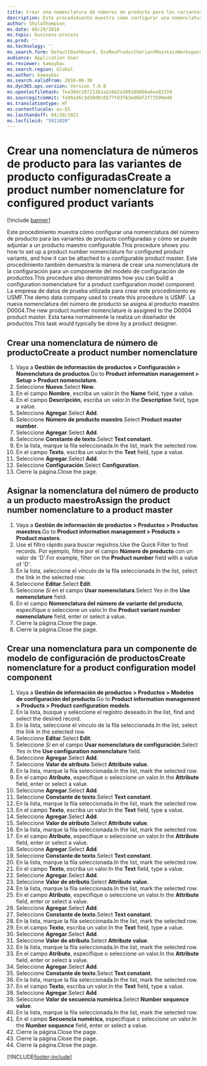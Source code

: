 ```yaml
---
title: Crear una nomenclatura de números de producto para las variantes de producto configuradas
description: Este procedimiento muestra cómo configurar una nomenclatura del número de producto para las variantes de producto configuradas y cómo se puede adjuntar a un producto maestro configurable.
author: ShylaThompson
ms.date: 08/29/2018
ms.topic: business-process
ms.prod: ''
ms.technology: ''
ms.search.form: DefaultDashboard, EcoResProductVariantMaintainWorkspace, EcoResNomenclature, EcoResProductListPage, EcoResProductDetails, PCProductConfigurationModelListPage, PCProductConfigurationModelDetails
audience: Application User
ms.reviewer: kamaybac
ms.search.region: Global
ms.author: kamaybac
ms.search.validFrom: 2016-06-30
ms.dyn365.ops.version: Version 7.0.0
ms.openlocfilehash: 7ea30dc107213b1a2c6b2a109188066a6ea82159
ms.sourcegitcommit: fa99a36c3d30d0c0577fd3f63ed6bf2f71599e40
ms.translationtype: HT
ms.contentlocale: es-ES
ms.lasthandoff: 04/20/2021
ms.locfileid: "5921020"
---
```

# <a name="create-a-product-number-nomenclature-for-configured-product-variants"></a><span data-ttu-id="156d9-103">Crear una nomenclatura de números de producto para las variantes de producto configuradas</span><span class="sxs-lookup"><span data-stu-id="156d9-103">Create a product number nomenclature for configured product variants</span></span>

[!include [banner](../../includes/banner.md)]

<span data-ttu-id="156d9-104">Este procedimiento muestra cómo configurar una nomenclatura del número de producto para las variantes de producto configuradas y cómo se puede adjuntar a un producto maestro configurable.</span><span class="sxs-lookup"><span data-stu-id="156d9-104">This procedure shows you how to set up a product number nomenclature for configured product variants, and how it can be attached to a configurable product master.</span></span> <span data-ttu-id="156d9-105">Este procedimiento también demuestra la manera de crear una nomenclatura de la configuración para un componente del modelo de configuración de productos.</span><span class="sxs-lookup"><span data-stu-id="156d9-105">This procedure also demonstrates how you can build a configuration nomenclature for a product configuration model component.</span></span> <span data-ttu-id="156d9-106">La empresa de datos de prueba utilizada para crear este procedimiento es USMF.</span><span class="sxs-lookup"><span data-stu-id="156d9-106">The demo data company used to create this procedure is USMF.</span></span> <span data-ttu-id="156d9-107">La nueva nomenclatura del número de producto se asigna al producto maestro D0004.</span><span class="sxs-lookup"><span data-stu-id="156d9-107">The new product number nomenclature is assigned to the D0004 product master.</span></span> <span data-ttu-id="156d9-108">Esta tarea normalmente la realiza un diseñador de productos.</span><span class="sxs-lookup"><span data-stu-id="156d9-108">This task would typically be done by a product designer.</span></span>

## <a name="create-a-product-number-nomenclature"></a><span data-ttu-id="156d9-109">Crear una nomenclatura de número de producto</span><span class="sxs-lookup"><span data-stu-id="156d9-109">Create a product number nomenclature</span></span>

1. <span data-ttu-id="156d9-110">Vaya a **Gestión de información de productos \> Configuración \> Nomenclatura de productos**.</span><span class="sxs-lookup"><span data-stu-id="156d9-110">Go to **Product information management \> Setup \> Product nomenclature**.</span></span>
1. <span data-ttu-id="156d9-111">Seleccione **Nuevo**.</span><span class="sxs-lookup"><span data-stu-id="156d9-111">Select **New**.</span></span>
1. <span data-ttu-id="156d9-112">En el campo **Nombre**, escriba un valor.</span><span class="sxs-lookup"><span data-stu-id="156d9-112">In the **Name** field, type a value.</span></span>
1. <span data-ttu-id="156d9-113">En el campo **Descripción**, escriba un valor.</span><span class="sxs-lookup"><span data-stu-id="156d9-113">In the **Description** field, type a value.</span></span>
1. <span data-ttu-id="156d9-114">Seleccione **Agregar**.</span><span class="sxs-lookup"><span data-stu-id="156d9-114">Select **Add**.</span></span>
1. <span data-ttu-id="156d9-115">Seleccione **Número de producto maestro**.</span><span class="sxs-lookup"><span data-stu-id="156d9-115">Select **Product master number**.</span></span>
1. <span data-ttu-id="156d9-116">Seleccione **Agregar**.</span><span class="sxs-lookup"><span data-stu-id="156d9-116">Select **Add**.</span></span>
1. <span data-ttu-id="156d9-117">Seleccione **Constante de texto**.</span><span class="sxs-lookup"><span data-stu-id="156d9-117">Select **Text constant**.</span></span>
1. <span data-ttu-id="156d9-118">En la lista, marque la fila seleccionada.</span><span class="sxs-lookup"><span data-stu-id="156d9-118">In the list, mark the selected row.</span></span>
1. <span data-ttu-id="156d9-119">En el campo **Texto**, escriba un valor.</span><span class="sxs-lookup"><span data-stu-id="156d9-119">In the **Text** field, type a value.</span></span>
1. <span data-ttu-id="156d9-120">Seleccione **Agregar**.</span><span class="sxs-lookup"><span data-stu-id="156d9-120">Select **Add**.</span></span>
1. <span data-ttu-id="156d9-121">Seleccione **Configuración**.</span><span class="sxs-lookup"><span data-stu-id="156d9-121">Select **Configuration**.</span></span>
1. <span data-ttu-id="156d9-122">Cierre la página.</span><span class="sxs-lookup"><span data-stu-id="156d9-122">Close the page.</span></span>

## <a name="assign-the-product-number-nomenclature-to-a-product-master"></a><span data-ttu-id="156d9-123">Asignar la nomenclatura del número de producto a un producto maestro</span><span class="sxs-lookup"><span data-stu-id="156d9-123">Assign the product number nomenclature to a product master</span></span>

1. <span data-ttu-id="156d9-124">Vaya a **Gestión de información de productos \> Productos \> Productos maestros**.</span><span class="sxs-lookup"><span data-stu-id="156d9-124">Go to **Product information management \> Products \> Product masters**.</span></span>
1. <span data-ttu-id="156d9-125">Use el filtro rápido para buscar registros.</span><span class="sxs-lookup"><span data-stu-id="156d9-125">Use the Quick Filter to find records.</span></span> <span data-ttu-id="156d9-126">Por ejemplo, filtre por el campo **Número de producto** con un valor de 'D'.</span><span class="sxs-lookup"><span data-stu-id="156d9-126">For example, filter on the **Product number** field with a value of 'D'.</span></span>
1. <span data-ttu-id="156d9-127">En la lista, seleccione el vínculo de la fila seleccionada.</span><span class="sxs-lookup"><span data-stu-id="156d9-127">In the list, select the link in the selected row.</span></span>
1. <span data-ttu-id="156d9-128">Seleccione **Editar**.</span><span class="sxs-lookup"><span data-stu-id="156d9-128">Select **Edit**.</span></span>
1. <span data-ttu-id="156d9-129">Seleccione *Sí* en el campo **Usar nomenclatura**.</span><span class="sxs-lookup"><span data-stu-id="156d9-129">Select *Yes* in the **Use nomenclature** field.</span></span>
1. <span data-ttu-id="156d9-130">En el campo **Nomenclatura del número de variante del producto**, especifique o seleccione un valor.</span><span class="sxs-lookup"><span data-stu-id="156d9-130">In the **Product variant number nomenclature** field, enter or select a value.</span></span>
1. <span data-ttu-id="156d9-131">Cierre la página.</span><span class="sxs-lookup"><span data-stu-id="156d9-131">Close the page.</span></span>
1. <span data-ttu-id="156d9-132">Cierre la página.</span><span class="sxs-lookup"><span data-stu-id="156d9-132">Close the page.</span></span>

## <a name="create-nomenclature-for-a-product-configuration-model-component"></a><span data-ttu-id="156d9-133">Crear una nomenclatura para un componente de modelo de configuración de productos</span><span class="sxs-lookup"><span data-stu-id="156d9-133">Create nomenclature for a product configuration model component</span></span>

1. <span data-ttu-id="156d9-134">Vaya a **Gestión de información de productos \> Productos \> Modelos de configuración del producto**.</span><span class="sxs-lookup"><span data-stu-id="156d9-134">Go to **Product information management \> Products \> Product configuration models**.</span></span>
1. <span data-ttu-id="156d9-135">En la lista, busque y seleccione el registro deseado.</span><span class="sxs-lookup"><span data-stu-id="156d9-135">In the list, find and select the desired record.</span></span>
1. <span data-ttu-id="156d9-136">En la lista, seleccione el vínculo de la fila seleccionada.</span><span class="sxs-lookup"><span data-stu-id="156d9-136">In the list, select the link in the selected row.</span></span>
1. <span data-ttu-id="156d9-137">Seleccione **Editar**.</span><span class="sxs-lookup"><span data-stu-id="156d9-137">Select **Edit**.</span></span>
1. <span data-ttu-id="156d9-138">Seleccione *Sí* en el campo **Usar nomenclatura de configuración**.</span><span class="sxs-lookup"><span data-stu-id="156d9-138">Select *Yes* in the **Use configuration nomenclature** field.</span></span>
1. <span data-ttu-id="156d9-139">Seleccione **Agregar**.</span><span class="sxs-lookup"><span data-stu-id="156d9-139">Select **Add**.</span></span>
1. <span data-ttu-id="156d9-140">Seleccione **Valor de atributo**.</span><span class="sxs-lookup"><span data-stu-id="156d9-140">Select **Attribute value**.</span></span>
1. <span data-ttu-id="156d9-141">En la lista, marque la fila seleccionada.</span><span class="sxs-lookup"><span data-stu-id="156d9-141">In the list, mark the selected row.</span></span>
1. <span data-ttu-id="156d9-142">En el campo **Atributo**, especifique o seleccione un valor.</span><span class="sxs-lookup"><span data-stu-id="156d9-142">In the **Attribute** field, enter or select a value.</span></span>
1. <span data-ttu-id="156d9-143">Seleccione **Agregar**.</span><span class="sxs-lookup"><span data-stu-id="156d9-143">Select **Add**.</span></span>
1. <span data-ttu-id="156d9-144">Seleccione **Constante de texto**.</span><span class="sxs-lookup"><span data-stu-id="156d9-144">Select **Text constant**.</span></span>
1. <span data-ttu-id="156d9-145">En la lista, marque la fila seleccionada.</span><span class="sxs-lookup"><span data-stu-id="156d9-145">In the list, mark the selected row.</span></span>
1. <span data-ttu-id="156d9-146">En el campo **Texto**, escriba un valor.</span><span class="sxs-lookup"><span data-stu-id="156d9-146">In the **Text** field, type a value.</span></span>
1. <span data-ttu-id="156d9-147">Seleccione **Agregar**.</span><span class="sxs-lookup"><span data-stu-id="156d9-147">Select **Add**.</span></span>
1. <span data-ttu-id="156d9-148">Seleccione **Valor de atributo**.</span><span class="sxs-lookup"><span data-stu-id="156d9-148">Select **Attribute value**.</span></span>
1. <span data-ttu-id="156d9-149">En la lista, marque la fila seleccionada.</span><span class="sxs-lookup"><span data-stu-id="156d9-149">In the list, mark the selected row.</span></span>
1. <span data-ttu-id="156d9-150">En el campo **Atributo**, especifique o seleccione un valor.</span><span class="sxs-lookup"><span data-stu-id="156d9-150">In the **Attribute** field, enter or select a value.</span></span>
1. <span data-ttu-id="156d9-151">Seleccione **Agregar**.</span><span class="sxs-lookup"><span data-stu-id="156d9-151">Select **Add**.</span></span>
1. <span data-ttu-id="156d9-152">Seleccione **Constante de texto**.</span><span class="sxs-lookup"><span data-stu-id="156d9-152">Select **Text constant**.</span></span>
1. <span data-ttu-id="156d9-153">En la lista, marque la fila seleccionada.</span><span class="sxs-lookup"><span data-stu-id="156d9-153">In the list, mark the selected row.</span></span>
1. <span data-ttu-id="156d9-154">En el campo **Texto**, escriba un valor.</span><span class="sxs-lookup"><span data-stu-id="156d9-154">In the **Text** field, type a value.</span></span>
1. <span data-ttu-id="156d9-155">Seleccione **Agregar**.</span><span class="sxs-lookup"><span data-stu-id="156d9-155">Select **Add**.</span></span>
1. <span data-ttu-id="156d9-156">Seleccione **Valor de atributo**.</span><span class="sxs-lookup"><span data-stu-id="156d9-156">Select **Attribute value**.</span></span>
1. <span data-ttu-id="156d9-157">En la lista, marque la fila seleccionada.</span><span class="sxs-lookup"><span data-stu-id="156d9-157">In the list, mark the selected row.</span></span>
1. <span data-ttu-id="156d9-158">En el campo **Atributo**, especifique o seleccione un valor.</span><span class="sxs-lookup"><span data-stu-id="156d9-158">In the **Attribute** field, enter or select a value.</span></span>
1. <span data-ttu-id="156d9-159">Seleccione **Agregar**.</span><span class="sxs-lookup"><span data-stu-id="156d9-159">Select **Add**.</span></span>
1. <span data-ttu-id="156d9-160">Seleccione **Constante de texto**.</span><span class="sxs-lookup"><span data-stu-id="156d9-160">Select **Text constant**.</span></span>
1. <span data-ttu-id="156d9-161">En la lista, marque la fila seleccionada.</span><span class="sxs-lookup"><span data-stu-id="156d9-161">In the list, mark the selected row.</span></span>
1. <span data-ttu-id="156d9-162">En el campo **Texto**, escriba un valor.</span><span class="sxs-lookup"><span data-stu-id="156d9-162">In the **Text** field, type a value.</span></span>
1. <span data-ttu-id="156d9-163">Seleccione **Agregar**.</span><span class="sxs-lookup"><span data-stu-id="156d9-163">Select **Add**.</span></span>
1. <span data-ttu-id="156d9-164">Seleccione **Valor de atributo**.</span><span class="sxs-lookup"><span data-stu-id="156d9-164">Select **Attribute value**.</span></span>
1. <span data-ttu-id="156d9-165">En la lista, marque la fila seleccionada.</span><span class="sxs-lookup"><span data-stu-id="156d9-165">In the list, mark the selected row.</span></span>
1. <span data-ttu-id="156d9-166">En el campo **Atributo**, especifique o seleccione un valor.</span><span class="sxs-lookup"><span data-stu-id="156d9-166">In the **Attribute** field, enter or select a value.</span></span>
1. <span data-ttu-id="156d9-167">Seleccione **Agregar**.</span><span class="sxs-lookup"><span data-stu-id="156d9-167">Select **Add**.</span></span>
1. <span data-ttu-id="156d9-168">Seleccione **Constante de texto**.</span><span class="sxs-lookup"><span data-stu-id="156d9-168">Select **Text constant**.</span></span>
1. <span data-ttu-id="156d9-169">En la lista, marque la fila seleccionada.</span><span class="sxs-lookup"><span data-stu-id="156d9-169">In the list, mark the selected row.</span></span>
1. <span data-ttu-id="156d9-170">En el campo **Texto**, escriba un valor.</span><span class="sxs-lookup"><span data-stu-id="156d9-170">In the **Text** field, type a value.</span></span>
1. <span data-ttu-id="156d9-171">Seleccione **Agregar**.</span><span class="sxs-lookup"><span data-stu-id="156d9-171">Select **Add**.</span></span>
1. <span data-ttu-id="156d9-172">Seleccione **Valor de secuencia numérica**.</span><span class="sxs-lookup"><span data-stu-id="156d9-172">Select **Number sequence value**.</span></span>
1. <span data-ttu-id="156d9-173">En la lista, marque la fila seleccionada.</span><span class="sxs-lookup"><span data-stu-id="156d9-173">In the list, mark the selected row.</span></span>
1. <span data-ttu-id="156d9-174">En el campo **Secuencia numérica**, especifique o seleccione un valor.</span><span class="sxs-lookup"><span data-stu-id="156d9-174">In the **Number sequence** field, enter or select a value.</span></span>
1. <span data-ttu-id="156d9-175">Cierre la página.</span><span class="sxs-lookup"><span data-stu-id="156d9-175">Close the page.</span></span>
1. <span data-ttu-id="156d9-176">Cierre la página.</span><span class="sxs-lookup"><span data-stu-id="156d9-176">Close the page.</span></span>
1. <span data-ttu-id="156d9-177">Cierre la página.</span><span class="sxs-lookup"><span data-stu-id="156d9-177">Close the page.</span></span>

[!INCLUDE[footer-include](../../../includes/footer-banner.md)]